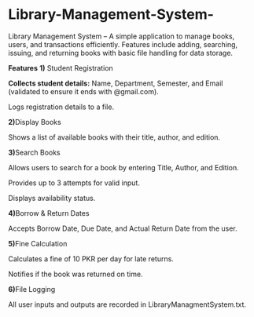 # Library-Management-System-
Library Management System – A simple application to manage books, users, and transactions efficiently. Features include adding, searching, issuing, and returning books with basic file handling for data storage.

<b>Features</b>
<b>1)</b> Student Registration

<b>Collects student details:</b> Name, Department, Semester, and Email (validated to ensure it ends with @gmail.com).

Logs registration details to a file.

<b>2)</b>Display Books

Shows a list of available books with their title, author, and edition.

<b>3)</b>Search Books

Allows users to search for a book by entering Title, Author, and Edition.

Provides up to 3 attempts for valid input.

Displays availability status.

<b>4)</b>Borrow & Return Dates

Accepts Borrow Date, Due Date, and Actual Return Date from the user.

<b>5)</b>Fine Calculation

Calculates a fine of 10 PKR per day for late returns.

Notifies if the book was returned on time.

<b>6)</b>File Logging

All user inputs and outputs are recorded in LibraryManagmentSystem.txt.

